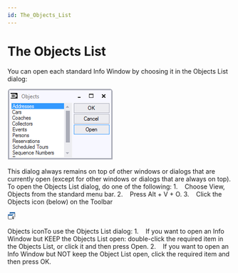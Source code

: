```yaml
---
id: The_Objects_List
---
```


# The Objects List

You can open each standard Info Window by choosing it in the Objects List dialog:

![](./assets/658a4af5-461f-4fb5-b56b-e51a0d5121cd.png)

This dialog always remains on top of other windows or dialogs that are currently open (except for other windows or dialogs that are always on top).
To open the Objects List dialog, do one of the following:
1.    Choose View, Objects from the standard menu bar.
2.    Press Alt + V + O.
3.    Click the Objects icon (below) on the Toolbar

![](./assets/785e21e2-16aa-48e2-bd79-2c49d96c5bb1.png)

Objects iconTo use the Objects List dialog:
1.    If you want to open an Info Window but KEEP the Objects List open: double-click the required item in the Objects List, or click it and then press Open.
2.    If you want to open an Info Window but NOT keep the Object List open, click the required item and then press OK.
